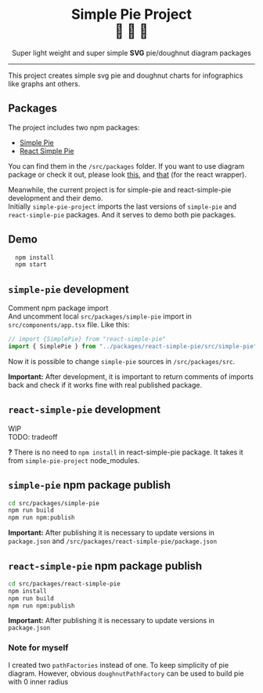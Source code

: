 <div align="center">
  <h1>Simple Pie Project<br/>🔧 🥧 🍩</h1>
  <p>Super light weight and super simple <strong>SVG</strong> pie/doughnut diagram packages</p>
</div>

<hr/>

This project creates simple svg pie and doughnut charts for infographics like graphs ant others.

## Packages

The project includes two npm packages:

* [Simple Pie](https://github.com/serjilyashenko/react-simple-pie/tree/master/src/packages/simple-pie)
* [React Simple Pie](https://github.com/serjilyashenko/react-simple-pie/tree/master/src/packages/react-simple-pie)

You can find them in the `/src/packages` folder. If you want to use diagram package or check it out, please look [this](https://github.com/serjilyashenko/react-simple-pie/tree/master/src/packages/simple-pie), and [that](https://github.com/serjilyashenko/react-simple-pie/tree/master/src/packages/react-simple-pie) (for the react wrapper).

Meanwhile, the current project is for simple-pie and react-simple-pie development and their demo.\
Initially `simple-pie-project` imports the last versions of `simple-pie` and `react-simple-pie` packages. And it serves to demo both pie packages.

## Demo

```bash
  npm install
  npm start
```

## `simple-pie` development

Comment npm package import\
And uncomment local `src/packages/simple-pie` import in `src/components/app.tsx` file. Like this:

```ts
// import {SimplePie} from "react-simple-pie"
import { SimplePie } from "../packages/react-simple-pie/src/simple-pie";
```

Now it is possible to change `simple-pie` sources in `/src/packages/src`.

**Important:** After development, it is important to return comments of imports back and check if it works fine with real published package.

## `react-simple-pie` development

WIP\
TODO: tradeoff

**?** There is no need to `npm install` in react-simple-pie package. It takes it from `simple-pie-project` node_modules.

## `simple-pie` npm package publish

```bash
cd src/packages/simple-pie
npm run build
npm run npm:publish
```

**Important:** After publishing it is necessary to update versions in `package.json` and `/src/packages/react-simple-pie/package.json`

## `react-simple-pie` npm package publish

```bash
cd src/packages/react-simple-pie
npm install
npm run build
npm run npm:publish
```

**Important:** After publishing it is necessary to update versions in `package.json`

### Note for myself
I created two `pathFactories` instead of one. To keep simplicity of pie diagram.
However, obvious `doughnutPathFactory` can be used to build pie with 0 inner radius
